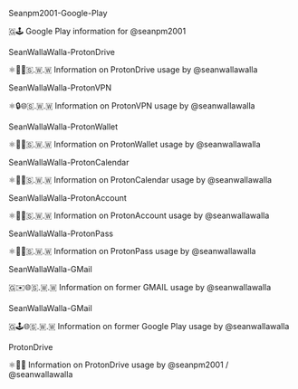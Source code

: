 
Seanpm2001-Google-Play

🇬🕹️ Google Play information for @seanpm2001

SeanWallaWalla-ProtonDrive

⚛️💽️🌐️🇸.🇼.🇼 Information on ProtonDrive usage by @seanwallawalla 

SeanWallaWalla-ProtonVPN

⚛️🔒️🌐️🇸.🇼.🇼 Information on ProtonVPN usage by @seanwallawalla 

SeanWallaWalla-ProtonWallet

⚛️👛️🌐️🇸.🇼.🇼 Information on ProtonWallet usage by @seanwallawalla 

SeanWallaWalla-ProtonCalendar

⚛️📅️🌐️🇸.🇼.🇼 Information on ProtonCalendar usage by @seanwallawalla 

SeanWallaWalla-ProtonAccount

⚛️👤️🌐️🇸.🇼.🇼 Information on ProtonAccount usage by @seanwallawalla 

SeanWallaWalla-ProtonPass

⚛️🔑️🌐️🇸.🇼.🇼 Information on ProtonPass usage by @seanwallawalla 

SeanWallaWalla-GMail

🇬✉️🌐️🇸.🇼.🇼 Information on former GMAIL usage by @seanwallawalla 

SeanWallaWalla-GMail

🇬🕹️🌐️🇸.🇼.🇼 Information on former Google Play usage by @seanwallawalla 

ProtonDrive

⚛️💽️🌐️ Information on ProtonDrive usage by @seanpm2001 / @seanwallawalla 

